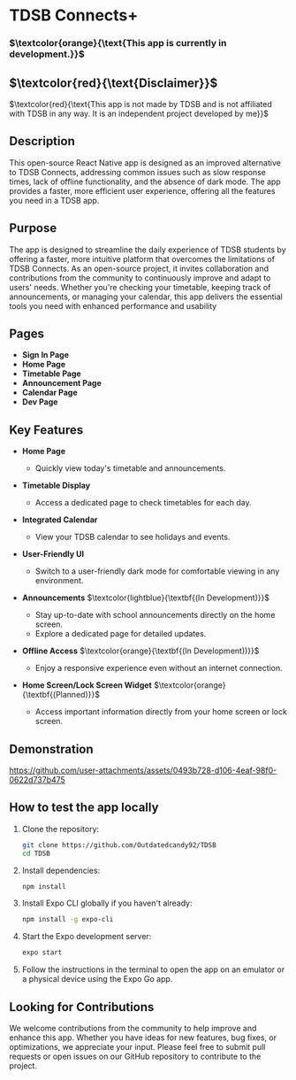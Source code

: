 # TDSB Connects+

### $\textcolor{orange}{\text{This app is currently in development.}}$
## $\textcolor{red}{\text{Disclaimer}}$

$\textcolor{red}{\text{This app is not made by TDSB and is not affiliated with TDSB in any way. It is an independent project developed by me}}$
## Description

This open-source React Native app is designed as an improved alternative to TDSB Connects, addressing common issues such as slow response times, lack of offline functionality, and the absence of dark mode. The app provides a faster, more efficient user experience, offering all the features you need in a TDSB app.

## Purpose

The app is designed to streamline the daily experience of TDSB students by offering a faster, more intuitive platform that overcomes the limitations of TDSB Connects. As an open-source project, it invites collaboration and contributions from the community to continuously improve and adapt to users' needs. Whether you're checking your timetable, keeping track of announcements, or managing your calendar, this app delivers the essential tools you need with enhanced performance and usability


## Pages

- **Sign In Page**
- **Home Page**
- **Timetable Page**
- **Announcement Page**
- **Calendar Page**
- **Dev Page**

## Key Features

- **Home Page**
    - Quickly view today's timetable and announcements.

- **Timetable Display**
    - Access a dedicated page to check timetables for each day.

- **Integrated Calendar**
    - View your TDSB calendar to see holidays and events.

- **User-Friendly UI**
    - Switch to a user-friendly dark mode for comfortable viewing in any environment.

- **Announcements** $\textcolor{lightblue}{\textbf{(In Development)}}$
    - Stay up-to-date with school announcements directly on the home screen.
    - Explore a dedicated page for detailed updates.

- **Offline Access** $\textcolor{orange}{\textbf{(In Development))}}$
    - Enjoy a responsive experience even without an internet connection.

- **Home Screen/Lock Screen Widget** $\textcolor{orange}{\textbf{(Planned)}}$
    - Access important information directly from your home screen or lock screen.

## Demonstration

https://github.com/user-attachments/assets/0493b728-d106-4eaf-98f0-0622d737b475



## How to test the app locally

1. Clone the repository:
     ```sh
     git clone https://github.com/Outdatedcandy92/TDSB
     cd TDSB
     ```

2. Install dependencies:
     ```sh
     npm install
     ```

3. Install Expo CLI globally if you haven't already:
     ```sh
     npm install -g expo-cli
     ```

4. Start the Expo development server:
     ```sh
     expo start
     ```

5. Follow the instructions in the terminal to open the app on an emulator or a physical device using the Expo Go app.

## Looking for Contributions

We welcome contributions from the community to help improve and enhance this app. Whether you have ideas for new features, bug fixes, or optimizations, we appreciate your input. Please feel free to submit pull requests or open issues on our GitHub repository to contribute to the project.
